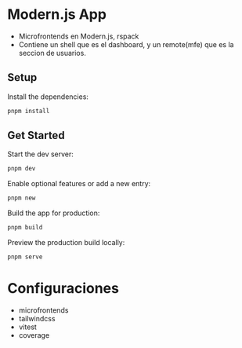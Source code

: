 # Modern.js App

- Microfrontends en Modern.js, rspack
- Contiene un shell que es el dashboard, y un remote(mfe) que es la seccion de usuarios.


## Setup

Install the dependencies:

```bash
pnpm install
```

## Get Started

Start the dev server:

```bash
pnpm dev
```

Enable optional features or add a new entry:

```bash
pnpm new
```

Build the app for production:

```bash
pnpm build
```

Preview the production build locally:

```bash
pnpm serve
```

# Configuraciones

- microfrontends
- tailwindcss
- vitest
- coverage
